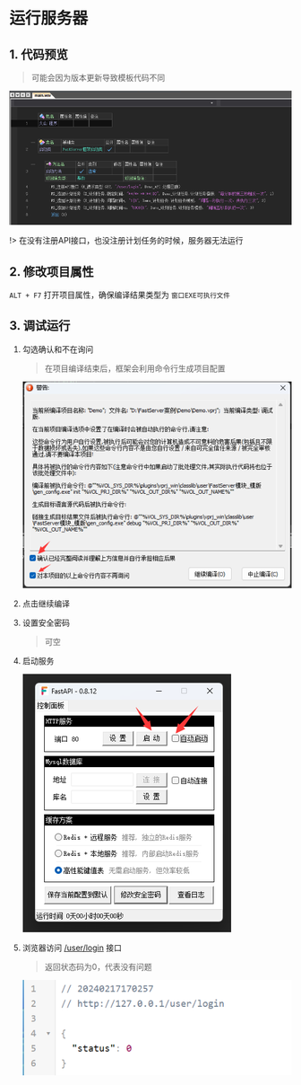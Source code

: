 # 运行服务器

## 1. 代码预览

> 可能会因为版本更新导致模板代码不同

![image-20240217165020559](run.assets/image-20240217165020559.png)

!> 在没有注册API接口，也没注册计划任务的时候，服务器无法运行



## 2. 修改项目属性

`ALT + F7` 打开项目属性，确保编译结果类型为 `窗口EXE可执行文件`



## 3. 调试运行

1. 勾选确认和不在询问

   > 在项目编译结束后，框架会利用命令行生成项目配置

   ![image-20240217165737645](run.assets/image-20240217165737645.png)

2. 点击继续编译

3. 设置安全密码

   > 可空

4. 启动服务

   ![image-20240217170143772](run.assets/image-20240217170143772.png)

5. 浏览器访问 [/user/login](http://127.0.0.1/user/login) 接口

   > 返回状态码为0，代表没有问题

   ![image-20240217170413492](run.assets/image-20240217170413492.png)